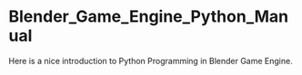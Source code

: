 # Blender_Game_Engine_Python_Manual
Here is a nice introduction to Python Programming in Blender Game Engine.
